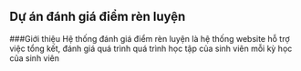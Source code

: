 ## Dự án đánh giá điểm rèn luyện

###Giới thiệu
Hệ thống đánh giá điểm rèn luyện là hệ thống website hỗ trợ việc tổng kết, đánh giá quá trình quá trình học tập của sinh viên mỗi kỳ học của sinh viên
